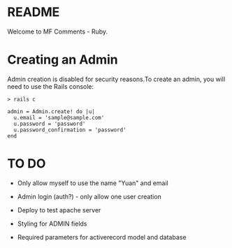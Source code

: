 # README

Welcome to MF Comments - Ruby.

# Creating an Admin

Admin creation is disabled for security reasons.To create an admin, you will need to use the Rails console:

```
> rails c

admin = Admin.create! do |u|
  u.email = 'sample@sample.com'
  u.password = 'password'
  u.password_confirmation = 'password'
end
```

# TO DO

* Only allow myself to use the name "Yuan" and email

* Admin login (auth?) - only allow one user creation

* Deploy to test apache server

* Styling for ADMIN fields

* Required parameters for activerecord model and database